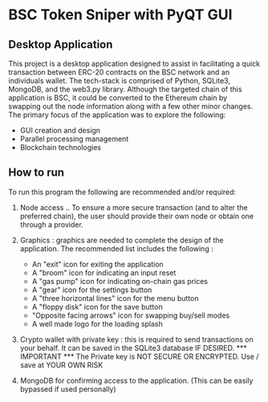 # BSC Token Sniper with PyQT GUI

## Desktop Application

This project is a desktop application designed to assist in facilitating a quick transaction between ERC-20 contracts on the BSC 
network and an individuals wallet. The tech-stack is comprised of Python, SQLite3, MongoDB, and the web3.py library. Although the targeted 
chain of this application is BSC, it could be converted to the Ethereum chain by swapping out the node information along with a few other
minor changes.
The primary focus of the application was to explore the following:

* GUI creation and design
* Parallel processing management
* Blockchain technologies

## How to run

To run this program the following are recommended and/or required:

1. Node access .. To ensure a more secure transaction (and to alter the preferred chain), the user should provide their own node
or obtain one through a provider.

2. Graphics : graphics are needed to complete the design of the application. The recommended list includes the following :

    * An "exit" icon for exiting the application
    * A "broom" icon for indicating an input reset
    * A "gas pump" icon for indicating on-chain gas prices
    * A "gear" icon for the settings button
    * A "three horizontal lines" icon for the menu button
    * A "floppy disk" icon for the save button
    * "Opposite facing arrows" icon for swapping buy/sell modes
    * A well made logo for the loading splash

3. Crypto wallet with private key : this is required to send transactions on your behalf. It can be saved in the SQLite3 database IF DESIRED.
                            *** IMPORTANT ***
        The Private key is NOT SECURE OR ENCRYPTED. Use / save at YOUR OWN RISK

4. MongoDB for confirming access to the application. (This can be easily bypassed if used personally)
